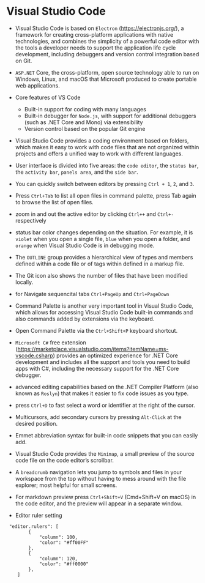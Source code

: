 # Visual Studio Code

* Visual Studio Code is based on `Electron` (https://electronjs.org/), a framework for creating cross-platform applications with native technologies, and combines the simplicity of a powerful code editor with the tools a developer needs to support the application life cycle development, including debuggers and version control integration based on Git.

* `ASP.NET` Core, the cross-platform, open source technology able to run on Windows, Linux, and macOS that Microsoft produced to create portable web applications.

* Core features of VS Code
    * Built-in support for coding with many languages
    * Built-in debugger for `Node.js`, with support for additional debuggers (such as .NET Core and Mono) via extensibility
    * Version control based on the popular Git engine

* Visual Studio Code provides a coding environment based on folders, which makes it easy to work with code files that are not organized within projects and offers a unified way to work with different languages.

* User interface is divided into five areas: the `code editor`, the `status bar`, the `activity bar`, `panels area`, and the `side bar`.

* You can quickly switch between editors by pressing `Ctrl + 1`, `2`, and `3`.

* Press `Ctrl+Tab` to list all open files in command palette, press Tab again to browse the list of open files.

* zoom in and out the active editor by clicking `Ctrl++` and `Ctrl+-` respectively

* status bar color changes depending on the situation. For example, it is `violet` when you open a single file, `blue` when you open a folder, and `orange` when Visual Studio Code is in debugging mode.

* The `OUTLINE` group provides a hierarchical view of types and members defined within a code file or of tags within defined in a markup file.

* The Git icon also shows the number of files that have been modified locally.

* for Navigate sequencital tabs `Ctrl+PageUp` and `Ctrl+PageDown`

* Command Palette is another very important tool in Visual Studio Code, which allows for accessing Visual Studio Code built-in commands and also commands added by extensions via the keyboard.

* Open Command Palette via the `Ctrl+Shift+P` keyboard shortcut.

* `Microsoft C#` free extension (https://marketplace.visualstudio.com/items?itemName=ms-vscode.csharp) provides an optimized experience
for .NET Core development and includes all the support and tools you need to build apps with C#, including the necessary support for the .NET Core debugger.

* advanced editing capabilities based on the .NET Compiler
Platform (also known as `Roslyn`) that makes it easier to fix code issues as you type.

* press `Ctrl+D` to fast select a word or identifier at the right of the cursor.

* Multicursors, add secondary cursors by pressing `Alt-Click` at the desired position.

* Emmet abbreviation syntax for built-in code snippets that you can
easily add.

* Visual Studio Code provides the `Minimap`, a small preview of the source code file on the code editor’s scrollbar.

* A `breadcrumb` navigation lets you jump to symbols and files in your workspace from the top without having to mess around with the file explorer; most helpful for small screens.

* For markdown preview press `Ctrl+Shift+V` (Cmd+Shift+V on macOS)
in the code editor, and the preview will appear in a separate window.

* Editor ruler setting

```
 "editor.rulers": [
        {
            "column": 100,
            "color": "#ff00FF"
        },
        {
            "column": 120,
            "color": "#ff0000"
        },
    ]
```
